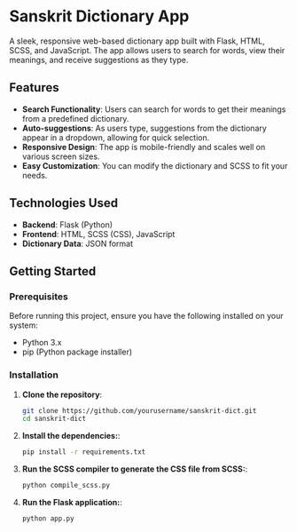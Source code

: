 # Sanskrit Dictionary App

A sleek, responsive web-based dictionary app built with Flask, HTML, SCSS, and JavaScript. The app allows users to search for words, view their meanings, and receive suggestions as they type.

## Features

- **Search Functionality**: Users can search for words to get their meanings from a predefined dictionary.
- **Auto-suggestions**: As users type, suggestions from the dictionary appear in a dropdown, allowing for quick selection.
- **Responsive Design**: The app is mobile-friendly and scales well on various screen sizes.
- **Easy Customization**: You can modify the dictionary and SCSS to fit your needs.


## Technologies Used

- **Backend**: Flask (Python)
- **Frontend**: HTML, SCSS (CSS), JavaScript
- **Dictionary Data**: JSON format

## Getting Started

### Prerequisites

Before running this project, ensure you have the following installed on your system:

- Python 3.x
- pip (Python package installer)

### Installation

1. **Clone the repository**:
   ```bash
   git clone https://github.com/yourusername/sanskrit-dict.git
   cd sanskrit-dict

2. **Install the dependencies:**:
   ```bash
   pip install -r requirements.txt

3. **Run the SCSS compiler to generate the CSS file from SCSS:**:
   ```bash
   python compile_scss.py

4. **Run the Flask application:**:
   ```bash
   python app.py
